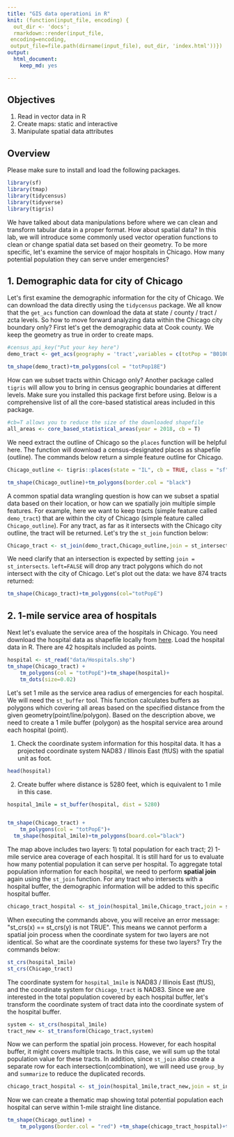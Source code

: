 ```yaml
---
title: "GIS data operationi in R"
knit: (function(input_file, encoding) {
  out_dir <- 'docs';
  rmarkdown::render(input_file,
 encoding=encoding,
 output_file=file.path(dirname(input_file), out_dir, 'index.html'))})
output: 
  html_document: 
    keep_md: yes

---
```


## Objectives
1. Read in vector data in R
2. Create maps: static and interactive 
3. Manipulate spatial data attributes 

## Overview 

Please make sure to install and load the following packages. 


```r
library(sf)
library(tmap)
library(tidycensus)
library(tidyverse)
library(tigris)
```

We have talked about data manipulations before where we can clean and transform tabular data in a proper format. How about spatial data? In this lab, we will introduce some commonly used vector operation functions to clean or change spatial data set based on their geometry. To be more specific, let's examine the service of major hospitals in Chicago. How many potential population they can serve under emergencies? 


## 1. Demographic data for city of Chicago

Let's first examine the demographic information for the city of Chicago. We can download the data directly using the `tidycensus` package. We all know that the `get_acs` function can download the data at state / county / tract / zcta levels. So how to move forward analyzing data within the Chicago city boundary only? First let's get the demographic data at Cook county. We keep the geometry as true in order to create maps. 


```r
#census_api_key("Put your key here")
demo_tract <- get_acs(geography = 'tract',variables = c(totPop = "B01001_001",Hispanic ="B03003_003", NOTHispanic = "B03003_002",White = "B02001_002",Afr = "B02001_003",Asian = "B02001_005"), year = 2018, state = 'IL', county="Cook", geometry = T, output="wide")

tm_shape(demo_tract)+tm_polygons(col = "totPop18E")
```
 
How can we subset tracts within Chicago only? Another package called `tigris` will allow you to bring in census geographic boundaries at different levels. Make sure you installed this package first before using. Below is a comprehensive list of all the core-based statistical areas included in this package. 


```r
#cb=T allows you to reduce the size of the downloaded shapefile 
all_areas <- core_based_statistical_areas(year = 2018, cb = T)
```

We need extract the outline of Chicago so the `places` function will be helpful here. The function will download a census-designated places as shapefile (outline). The commands below return a simple feature outline for Chicago. 


```r
Chicago_outline <- tigris::places(state = "IL", cb = TRUE, class = "sf") %>% filter(NAME=="Chicago")

tm_shape(Chicago_outline)+tm_polygons(border.col = "black")
```


A common spatial data wrangling question is how can we subset a spatial data based on their location, or how can we spatially join multiple simple features. For example, here we want to keep tracts (simple feature called `demo_tract`) that are within the city of Chicago (simple feature called `Chicago_outline`). For any tract, as far as it intersects with the Chicago city outline, the tract will be returned. Let's try the `st_join` function below:


```r
Chicago_tract <- st_join(demo_tract,Chicago_outline,join = st_intersects, left=FALSE)
```

We need clarify that an intersection is expected by setting `join = st_intersects`. `left=FALSE` will drop any tract polygons which do not intersect with the city of Chicago. Let's plot out the data: we have 874 tracts returned:


```r
tm_shape(Chicago_tract)+tm_polygons(col="totPopE")
```

## 2. 1-mile service area of hospitals

Next let's evaluate the service area of the hospitals in Chicago. You need download the hospital data as shapefile locally from [here](https://data.cityofchicago.org/Health-Human-Services/Hospitals-Chicago/ucpz-2r55). Load the hospital data in R. There are 42 hospitals included as points. 


```r
hospital <- st_read("data/Hospitals.shp")
tm_shape(Chicago_tract) +
    tm_polygons(col = "totPopE")+tm_shape(hospital)+
    tm_dots(size=0.02)
```

Let's set 1 mile as the service area radius of emergencies for each hospital. We will need the `st_buffer` tool. This function calculates buffers as polygons which covering all areas based on the specified distance from the given geometry(point/line/polygon). Based on the description above, we need to create a 1 mile buffer (polygon) as the hospital service area around each hospital (point). 

1. Check the coordinate system information for this hospital data. It has a projected coordinate system NAD83 / Illinois East (ftUS) with the spatial unit as foot. 


```r
head(hospital)
```

2. Create buffer where distance is 5280 feet, which is equivalent to 1 mile in this case. 


```r
hospital_1mile = st_buffer(hospital, dist = 5280)


tm_shape(Chicago_tract) +
    tm_polygons(col = "totPopE")+
  tm_shape(hospital_1mile)+tm_polygons(board.col="black")
```

The map above includes two layers: 1) total population for each tract; 2) 1-mile service area coverage of each hospital. It is still hard for us to evaluate how many potential population it can serve per hospital. To aggregate total population information for each hospital, we need to perform **spatial join** again using the `st_join` function. For any tract who intersects with a hospital buffer, the demographic information will be added to this specific hospital buffer. 


```r
chicago_tract_hospital <- st_join(hospital_1mile,Chicago_tract,join = st_intersects, left=FALSE) 
```

When executing the commands above, you will receive an error message: "st_crs(x) == st_crs(y) is not TRUE". This means we cannot perform a spatial join process when the coordinate system for two layers are not identical. So what are the coordinate systems for these two layers? Try the commands below:


```r
st_crs(hospital_1mile)
st_crs(Chicago_tract)
```

The coordinate system for `hospital_1mile` is NAD83 / Illinois East (ftUS), and the coordinate system for `Chicago_tract` is NAD83. Since we are interested in the total population covered by each hospital buffer, let's transform the coordinate system of tract data into the coordinate system of the hospital buffer. 


```r
system <- st_crs(hospital_1mile)
tract_new <- st_transform(Chicago_tract,system)   
```

Now we can perform the spatial join process. However, for each hospital buffer, it might covers multiple tracts. In this case, we will sum up the total population value for these tracts. In addition, since `st_join` also create a separate row for each intersection(combination), we will need use `group_by` and `summarize` to reduce the duplicated records.


```r
chicago_tract_hospital <- st_join(hospital_1mile,tract_new,join = st_intersects, left=FALSE) %>% group_by(BLDGID) %>% summarise(Totalpop=sum(totPop18E))
```

Now we can create a thematic map showing total potential population each hospital can serve within 1-mile straight line distance. 

```r
tm_shape(Chicago_outline) +
    tm_polygons(border.col = "red") +tm_shape(chicago_tract_hospital)+tm_polygons(col="Totalpop",style = "quantile")
```

